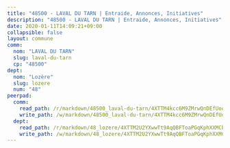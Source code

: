 ```yaml
---
title: "48500 - LAVAL DU TARN | Entraide, Annonces, Initiatives"
description: "48500 - LAVAL DU TARN | Entraide, Annonces, Initiatives"
date: 2020-01-11T14:09:21+09:00
collapsible: false
layout: commune
comm:
  nom: "LAVAL DU TARN"
  slug: laval-du-tarn
  cp: "48500"
dept:
  nom: "Lozère"
  slug: lozere
  num: "48"
peerpad:
  comm:
    read_path: /r/markdown/48500_laval-du-tarn/4XTTM4kcc6M9ZMrwQnDEfUoqHDXTHsFfpbhrGpoqNScqrCphh
    write_path: /w/markdown/48500_laval-du-tarn/4XTTM4kcc6M9ZMrwQnDEfUoqHDXTHsFfpbhrGpoqNScqrCphh-K3TgTuAiEytpEm24DFk4bFsdsCGFGMWf5LYyH6ChdxJ7zqMhCEsJ3WLVivKXEa2QAeKJ8afR9zTUhcyz8GWN2c3Le6xnDWU3MfD3FN7eErdUguZWThCoojedSQLEPdzzkCoouUzf
  dept:
    read_path: /r/markdown/48_lozere/4XTTM2U2YXwwTt9AqQBFToaPGqKphXXMCbRQJd3ieCWApZKhp
    write_path: /w/markdown/48_lozere/4XTTM2U2YXwwTt9AqQBFToaPGqKphXXMCbRQJd3ieCWApZKhp-K3TgU8LFw2VbEvF8YT63nrQb5nBCHp3LkChLkTGaYr9v91U6euBJvc2gC6ZE26iQLtBcf6bgLU5YQs5jKcnyLY5qYAH3MFy4H4ZDybCAkb97J6HGTY7nKmFopGDHEk7j5murpeJa
---
```


